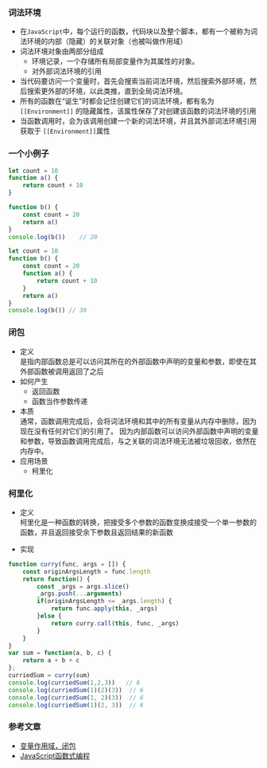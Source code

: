### 词法环境
- 在`JavaScript`中，每个运行的函数，代码块以及整个脚本，都有一个被称为词法环境的内部（隐藏）的关联对象（也被叫做作用域）
- 词法环境对象由两部分组成
    - 环境记录，一个存储所有局部变量作为其属性的对象。
    - 对外部词法环境的引用
- 当代码要访问一个变量时，首先会搜索当前词法环境，然后搜索外部环境，然后搜索更外部的环境，以此类推，直到全局词法环境。
- 所有的函数在“诞生”时都会记住创建它们的词法环境，都有名为 `[[Environment]]` 的隐藏属性，该属性保存了对创建该函数的词法环境的引用
- 当函数调用时，会为该调用创建一个新的词法环境，并且其外部词法环境引用获取于 `[[Environment]]`属性

### 一个小例子
```js
let count = 10
function a() {
    return count + 10
}

function b() {
    const count = 20
    return a()
}
console.log(b())    // 20
```

```js
let count = 10
function b() {
    const count = 20
    function a() {
        return count + 10
    }
    return a()
}
console.log(b()) // 30
```

### 闭包
- 定义<br>
是指内部函数总是可以访问其所在的外部函数中声明的变量和参数，即使在其外部函数被调用返回了之后
- 如何产生
    - 返回函数
    - 函数当作参数传递
- 本质<br>
通常，函数调用完成后，会将词法环境和其中的所有变量从内存中删除，因为现在没有任何对它们的引用了。
因为内部函数可以访问外部函数中声明的变量和参数，导致函数调用完成后，与之关联的词法环境无法被垃圾回收，依然在内存中。
- 应用场景
    - 柯里化
### 柯里化
- 定义<br>
柯里化是一种函数的转换，把接受多个参数的函数变换成接受一个单一参数的函数，并且返回接受余下参数且返回结果的新函数

- 实现
```js
function curry(func, args = []) {
    const originArgsLength = func.length
    return function() {
        const _args = args.slice()
        _args.push(...arguments)
        if(originArgsLength <= _args.length) {
            return func.apply(this, _args)
        }else {
            return curry.call(this, func, _args)
        }
    }
}
var sum = function(a, b, c) {
    return a + b + c
};
curriedSum = curry(sum)
console.log(curriedSum(1,2,3))   // 6
console.log(curriedSum(1)(2)(3))  // 6
console.log(curriedSum(1, 2)(3))  // 6
console.log(curriedSum(1)(2, 3))  // 6
```

### 参考文章
- [变量作用域，闭包](https://zh.javascript.info/closure)
- [JavaScript函数式编程](https://github.com/ecmadao/Coding-Guide/blob/master/Notes/JavaScript/JavaScript%E5%87%BD%E6%95%B0%E5%BC%8F%E7%BC%96%E7%A8%8B.md#%E6%9F%AF%E9%87%8C%E5%8C%96)